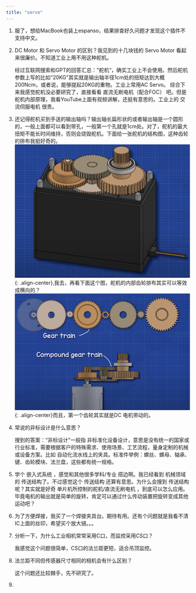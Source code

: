 ```yaml
---
title: "servo"
---
```



1. 服了，想给MacBook也装上espanso，结果排查好久问题才发现这个插件不支持中文。
3. DC Motor 和 Servo Motor 的区别？我见到的十几块钱的 Servo Motor 看起来很廉价。不知道工业上用不用这种舵机。

    经过互联网搜索和GPT的回答汇总：”舵机“，确实工业上不会使用。然后舵机参数上写的比如“20KG”其实就是输出轴半径1cm处的扭矩达到大概200Ncm，或者说，能够提起20KG的重物。工业上常用AC Servo。
    综合下来我感觉舵机没必要研究了，直接看看 直流无刷电机（配合FOC） 吧。但是舵机内部原理，我看YouTube上面有视频讲解，还挺有意思的。工业上的 交流伺服电机 很贵。  
4. 还记得舵机买到手送的输出轴吗？输出轴长扁形状的或者输出轴是一个圆形的，一般上面都可以看到带孔，一般第一个孔就是1cm处。对了，舵机的最大扭矩不能长时间维持，否则会烧毁舵机。下面给一张舵机的结构图，这种齿轮的排布我挺好奇的。![image-center](/assets/images/servo.png){: .align-center},我去，再看下面这个图，舵机的内部齿轮排布其实可以等效成横向的？![image-center](/assets/images/servo_gear.png){: .align-center}而且，第一个齿轮其实就是DC 电机带动的。
5. 常说的非标设计是什么意思？

    搜到的答案：“非标设计”一般指 非标准化设备设计，意思是没有统一的国家或行业标准，需要根据客户的特殊需求、使用场景、工艺流程，量身定制的机械或设备方案。比如 自动化流水线上的夹具。标准件举例：螺丝、螺母、轴承、键、齿轮模块、法兰盘，这些都有统一规格。
6. 学个 嵌入式系统 ，感觉和其他很多学科/专业 搭边啊。我已经看到 机械领域的 传送结构了。不过感觉这个 传送结构 还算有意思。为什么会搜到 传送结构呢？其实就是好奇 单片机所控制的舵机/直流无刷电机 ，到底可以怎么应用。毕竟电机的输出就是简单的旋转，肯定可以通过什么传动装置把旋转变成其他运动吧？
9. 为了方便焊接，我买了一个焊接夹具台。期待有用。还有个问题就是我看不清IC上面的丝印，希望买个放大镜。。。
10. 分析一下，为什么工业相机常常采用C口，而监控采用CS口？
    
    我感觉这个问题很简单，CS口的法兰距更短，适合吊顶监控。
11. 法兰距不同但传感器尺寸相同的相机会有什么区别？
    
    这个问题还比较棘手，先不研究了。
12. 
